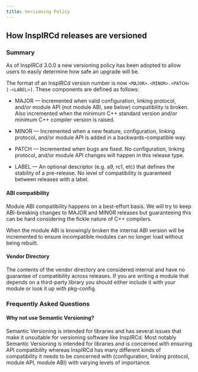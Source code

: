 ```yaml
---
title: Versioning Policy
---
```


## How InspIRCd releases are versioned

### Summary

As of InspIRCd 3.0.0 a new versioning policy has been adopted to allow users to easily determine how safe an upgrade will be.

The format of an InspIRCd version number is now `<MAJOR>.<MINOR>.<PATCH>[-<LABEL>]`. These components are defined as follows:

- MAJOR &mdash; Incremented when valid configuration, linking protocol, and/or module API (not module ABI, see below) compatibility is broken. Also incremented when the minimum C++ standard version and/or minimum C++ compiler version is raised.

- MINOR &mdash; Incremented when a new feature, configuration, linking protocol, and/or module API is added in a backwards-compatible way.

- PATCH &mdash; Incremented when bugs are fixed. No configuration, linking protocol, and/or module API changes will happen in this release type.

- LABEL &mdash; An optional descriptor (e.g. a9, rc1, etc) that defines the stability of a pre-release. No level of compatibility is guaranteed between releases with a label.

#### ABI compatibility

Module ABI compatibility happens on a best-effort basis. We will try to keep ABI-breaking changes to MAJOR and MINOR releases but guaranteeing this can be hard considering the fickle nature of C++ compilers.

When the module ABI is knowingly broken the internal ABI version will be incremented to ensure incompatible modules can no longer load without being rebuilt.

#### Vendor Directory

The contents of the vendor directory are considered internal and have no guarantee of compatibility across releases. If you are writing a module that depends on a third-party library you should either include it with your module or look it up with pkg-config.

### Frequently Asked Questions

#### Why not use Semantic Versioning?

Semantic Versioning is intended for libraries and has several issues that make it unsuitable for versioning software like InspIRCd. Most notably Semantic Versioning is intended for libraries and is concerned with ensuring API compatibility whereas InspIRCd has many different kinds of compatibility it needs to be concerned with (configuration, linking protocol, module API, module ABI) with varying levels of importance.
